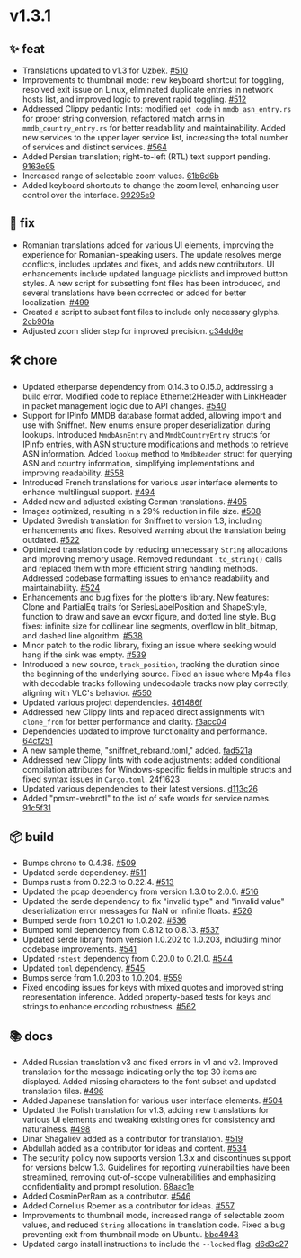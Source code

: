 # v1.3.1
## ✨ feat
- Translations updated to v1.3 for Uzbek. [#510](https://github.com/GyulyVGC/sniffnet/pull/510)
- Improvements to thumbnail mode: new keyboard shortcut for toggling, resolved exit issue on Linux, eliminated duplicate entries in network hosts list, and improved logic to prevent rapid toggling. [#512](https://github.com/GyulyVGC/sniffnet/pull/512)
- Addressed Clippy pedantic lints: modified `get_code` in `mmdb_asn_entry.rs` for proper string conversion, refactored match arms in `mmdb_country_entry.rs` for better readability and maintainability. Added new services to the upper layer service list, increasing the total number of services and distinct services. [#564](https://github.com/GyulyVGC/sniffnet/pull/564)
- Added Persian translation; right-to-left (RTL) text support pending. [9163e95](https://github.com/GyulyVGC/sniffnet/commit/9163e95e5b3eedb93958800c178782fb2a7bbd64)
- Increased range of selectable zoom values. [61b6d6b](https://github.com/GyulyVGC/sniffnet/commit/61b6d6b365859d3a7b4c44649dd9b2e9e2cdd037)
- Added keyboard shortcuts to change the zoom level, enhancing user control over the interface. [99295e9](https://github.com/GyulyVGC/sniffnet/commit/99295e956858259869ab0112ca3f0405f8b36984)

## 🐛 fix
- Romanian translations added for various UI elements, improving the experience for Romanian-speaking users. The update resolves merge conflicts, includes updates and fixes, and adds new contributors. UI enhancements include updated language picklists and improved button styles. A new script for subsetting font files has been introduced, and several translations have been corrected or added for better localization. [#499](https://github.com/GyulyVGC/sniffnet/pull/499)
- Created a script to subset font files to include only necessary glyphs. [2cb90fa](https://github.com/GyulyVGC/sniffnet/commit/2cb90fadd9d2bffa47721ab171d6d7e40a1300b3)
- Adjusted zoom slider step for improved precision. [c34dd6e](https://github.com/GyulyVGC/sniffnet/commit/c34dd6ecdee6f59206946466f0e8cbc700c9f422)

## 🛠️ chore
- Updated etherparse dependency from 0.14.3 to 0.15.0, addressing a build error. Modified code to replace Ethernet2Header with LinkHeader in packet management logic due to API changes. [#540](https://github.com/GyulyVGC/sniffnet/pull/540)
- Support for IPinfo MMDB database format added, allowing import and use with Sniffnet. New enums ensure proper deserialization during lookups. Introduced `MmdbAsnEntry` and `MmdbCountryEntry` structs for IPinfo entries, with ASN structure modifications and methods to retrieve ASN information. Added `lookup` method to `MmdbReader` struct for querying ASN and country information, simplifying implementations and improving readability. [#558](https://github.com/GyulyVGC/sniffnet/pull/558)
- Introduced French translations for various user interface elements to enhance multilingual support. [#494](https://github.com/GyulyVGC/sniffnet/pull/494)
- Added new and adjusted existing German translations. [#495](https://github.com/GyulyVGC/sniffnet/pull/495)
- Images optimized, resulting in a 29% reduction in file size. [#508](https://github.com/GyulyVGC/sniffnet/pull/508)
- Updated Swedish translation for Sniffnet to version 1.3, including enhancements and fixes. Resolved warning about the translation being outdated. [#522](https://github.com/GyulyVGC/sniffnet/pull/522)
- Optimized translation code by reducing unnecessary `String` allocations and improving memory usage. Removed redundant `.to_string()` calls and replaced them with more efficient string handling methods. Addressed codebase formatting issues to enhance readability and maintainability. [#524](https://github.com/GyulyVGC/sniffnet/pull/524)
- Enhancements and bug fixes for the plotters library. New features: Clone and PartialEq traits for SeriesLabelPosition and ShapeStyle, function to draw and save an evcxr figure, and dotted line style. Bug fixes: infinite size for collinear line segments, overflow in blit_bitmap, and dashed line algorithm. [#538](https://github.com/GyulyVGC/sniffnet/pull/538)
- Minor patch to the rodio library, fixing an issue where seeking would hang if the sink was empty. [#539](https://github.com/GyulyVGC/sniffnet/pull/539)
- Introduced a new source, `track_position`, tracking the duration since the beginning of the underlying source. Fixed an issue where Mp4a files with decodable tracks following undecodable tracks now play correctly, aligning with VLC's behavior. [#550](https://github.com/GyulyVGC/sniffnet/pull/550)
- Updated various project dependencies. [461486f](https://github.com/GyulyVGC/sniffnet/commit/461486f4d7d347b2c36197e6105fcc629c413912)
- Addressed new Clippy lints and replaced direct assignments with `clone_from` for better performance and clarity. [f3acc04](https://github.com/GyulyVGC/sniffnet/commit/f3acc041e589e75730ec018b48c8b423df700e97)
- Dependencies updated to improve functionality and performance. [64cf251](https://github.com/GyulyVGC/sniffnet/commit/64cf251b013cc6f87b71d350b310be26728aec0a)
- A new sample theme, "sniffnet_rebrand.toml," added. [fad521a](https://github.com/GyulyVGC/sniffnet/commit/fad521a8f5fb41e260ee0bdada53633a3d72a560)
- Addressed new Clippy lints with code adjustments: added conditional compilation attributes for Windows-specific fields in multiple structs and fixed syntax issues in `Cargo.toml`. [24f1623](https://github.com/GyulyVGC/sniffnet/commit/24f1623b155dee5beca7bc0162a955eeb8100f01)
- Updated various dependencies to their latest versions. [d113c26](https://github.com/GyulyVGC/sniffnet/commit/d113c26376ba1397ceb506277e23170c762cbef9)
- Added "pmsm-webrctl" to the list of safe words for service names. [91c5f31](https://github.com/GyulyVGC/sniffnet/commit/91c5f31ceb258c3caac599307ea25dd064f09eb4)

## 📦 build
- Bumps chrono to 0.4.38. [#509](https://github.com/GyulyVGC/sniffnet/pull/509)
- Updated serde dependency. [#511](https://github.com/GyulyVGC/sniffnet/pull/511)
- Bumps rustls from 0.22.3 to 0.22.4. [#513](https://github.com/GyulyVGC/sniffnet/pull/513)
- Updated the pcap dependency from version 1.3.0 to 2.0.0. [#516](https://github.com/GyulyVGC/sniffnet/pull/516)
- Updated the serde dependency to fix "invalid type" and "invalid value" deserialization error messages for NaN or infinite floats. [#526](https://github.com/GyulyVGC/sniffnet/pull/526)
- Bumped serde from 1.0.201 to 1.0.202. [#536](https://github.com/GyulyVGC/sniffnet/pull/536)
- Bumped toml dependency from 0.8.12 to 0.8.13. [#537](https://github.com/GyulyVGC/sniffnet/pull/537)
- Updated serde library from version 1.0.202 to 1.0.203, including minor codebase improvements. [#541](https://github.com/GyulyVGC/sniffnet/pull/541)
- Updated `rstest` dependency from 0.20.0 to 0.21.0. [#544](https://github.com/GyulyVGC/sniffnet/pull/544)
- Updated `toml` dependency. [#545](https://github.com/GyulyVGC/sniffnet/pull/545)
- Bumps serde from 1.0.203 to 1.0.204. [#559](https://github.com/GyulyVGC/sniffnet/pull/559)
- Fixed encoding issues for keys with mixed quotes and improved string representation inference. Added property-based tests for keys and strings to enhance encoding robustness. [#562](https://github.com/GyulyVGC/sniffnet/pull/562)

## 📚 docs
- Added Russian translation v3 and fixed errors in v1 and v2. Improved translation for the message indicating only the top 30 items are displayed. Added missing characters to the font subset and updated translation files. [#496](https://github.com/GyulyVGC/sniffnet/pull/496)
- Added Japanese translation for various user interface elements. [#504](https://github.com/GyulyVGC/sniffnet/pull/504)
- Updated the Polish translation for v1.3, adding new translations for various UI elements and tweaking existing ones for consistency and naturalness. [#498](https://github.com/GyulyVGC/sniffnet/pull/498)
- Dinar Shagaliev added as a contributor for translation. [#519](https://github.com/GyulyVGC/sniffnet/pull/519)
- Abdullah added as a contributor for ideas and content. [#534](https://github.com/GyulyVGC/sniffnet/pull/534)
- The security policy now supports version 1.3.x and discontinues support for versions below 1.3. Guidelines for reporting vulnerabilities have been streamlined, removing out-of-scope vulnerabilities and emphasizing confidentiality and prompt resolution. [68aac1e](https://github.com/GyulyVGC/sniffnet/commit/68aac1ed86fca2a670aae5dbada8d90807064d6c)
- Added CosminPerRam as a contributor. [#546](https://github.com/GyulyVGC/sniffnet/pull/546)
- Added Cornelius Roemer as a contributor for ideas. [#557](https://github.com/GyulyVGC/sniffnet/pull/557)
- Improvements to thumbnail mode, increased range of selectable zoom values, and reduced `String` allocations in translation code. Fixed a bug preventing exit from thumbnail mode on Ubuntu. [bbc4943](https://github.com/GyulyVGC/sniffnet/commit/bbc4943c3636c9576e5553ba754e99f53236237e)
- Updated cargo install instructions to include the `--locked` flag. [d6d3c27](https://github.com/GyulyVGC/sniffnet/commit/d6d3c273329aef9722493a4b4f746759c92b6cac)
